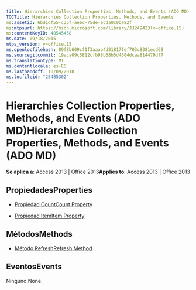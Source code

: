 ```yaml
---
title: Hierarchies Collection Properties, Methods, and Events (ADO MD)
TOCTitle: Hierarchies Collection Properties, Methods, and Events
ms:assetid: 6bd1df55-c35f-ae6c-75de-ecda0c9be82f
ms:mtpsurl: https://msdn.microsoft.com/library/JJ249423(v=office.15)
ms:contentKeyID: 48545458
ms.date: 09/18/2015
mtps_version: v=office.15
ms.openlocfilehash: 89f8b609cf1f3aaab4d81817fef703c8381ecd68
ms.sourcegitcommit: 19aca09c5812cfb98b68b5d4604dcaa814479df7
ms.translationtype: MT
ms.contentlocale: es-ES
ms.lasthandoff: 10/09/2018
ms.locfileid: "25485302"
---
```

# <a name="hierarchies-collection-properties-methods-and-events-ado-md"></a><span data-ttu-id="f9c03-102">Hierarchies Collection Properties, Methods, and Events (ADO MD)</span><span class="sxs-lookup"><span data-stu-id="f9c03-102">Hierarchies Collection Properties, Methods, and Events (ADO MD)</span></span>


<span data-ttu-id="f9c03-103">**Se aplica a**: Access 2013 | Office 2013</span><span class="sxs-lookup"><span data-stu-id="f9c03-103">**Applies to**: Access 2013 | Office 2013</span></span>

## <a name="properties"></a><span data-ttu-id="f9c03-104">Propiedades</span><span class="sxs-lookup"><span data-stu-id="f9c03-104">Properties</span></span>

- [<span data-ttu-id="f9c03-105">Propiedad Count</span><span class="sxs-lookup"><span data-stu-id="f9c03-105">Count Property</span></span>](count-property-ado.md)

- [<span data-ttu-id="f9c03-106">Propiedad Item</span><span class="sxs-lookup"><span data-stu-id="f9c03-106">Item Property</span></span>](item-property-ado.md)

## <a name="methods"></a><span data-ttu-id="f9c03-107">Métodos</span><span class="sxs-lookup"><span data-stu-id="f9c03-107">Methods</span></span>

- [<span data-ttu-id="f9c03-108">Método Refresh</span><span class="sxs-lookup"><span data-stu-id="f9c03-108">Refresh Method</span></span>](refresh-method-ado.md)

## <a name="events"></a><span data-ttu-id="f9c03-109">Eventos</span><span class="sxs-lookup"><span data-stu-id="f9c03-109">Events</span></span>

<span data-ttu-id="f9c03-110">Ninguno.</span><span class="sxs-lookup"><span data-stu-id="f9c03-110">None.</span></span>

